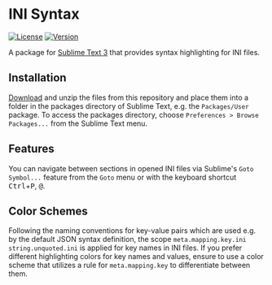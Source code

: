 # INI Syntax

[![License](https://img.shields.io/github/license/jwortmann/ini-syntax)](https://github.com/jwortmann/ini-syntax/blob/master/LICENSE)
[![Version](https://img.shields.io/github/v/tag/jwortmann/ini-syntax?label=version)](https://github.com/jwortmann/ini-syntax/tags)

A package for [Sublime Text 3](https://www.sublimetext.com/) that provides syntax highlighting for INI files.

## Installation

[Download](https://github.com/jwortmann/ini-syntax/archive/master.zip) and unzip the files from this repository and place them into a folder in the packages directory of Sublime Text, e.g. the `Packages/User` package.
To access the packages directory, choose `Preferences > Browse Packages...` from the Sublime Text menu.

## Features

You can navigate between sections in opened INI files via Sublime's `Goto Symbol...` feature from the `Goto` menu or with the keyboard shortcut <kbd>Ctrl</kbd>+<kbd>P</kbd>, <kbd>@</kbd>.

## Color Schemes

Following the naming conventions for key-value pairs which are used e.g. by the default JSON syntax definition, the scope `meta.mapping.key.ini string.unquoted.ini` is applied for key names in INI files.
If you prefer different highlighting colors for key names and values, ensure to use a color scheme that utilizes a rule for `meta.mapping.key` to differentiate between them.
